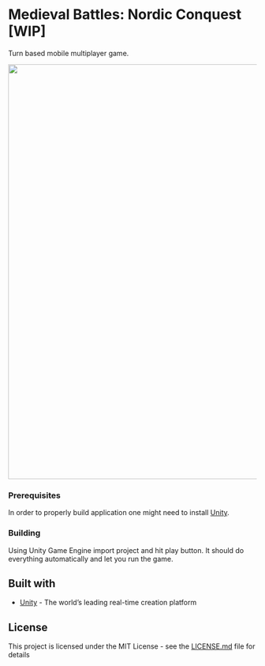 # Medieval Battles: Nordic Conquest [WIP]
Turn based mobile multiplayer game.
</br>
<p align="center">
  <img width="840" src=https://drive.google.com/open?id=1DvvDy9It0AwPD_X_ZKG5AW2kWnGIFhtS"/>
  </p>

### Prerequisites
In order to properly build application one might need to install [Unity](https://unity3d.com/get-unity/download).

### Building
Using Unity Game Engine import project and hit play button. It should do everything automatically and let you run the game.

## Built with
* [Unity](https://unity.com/) - The world’s leading real-time creation platform

## License
This project is licensed under the MIT License - see the [LICENSE.md](LICENSE.md) file for details
